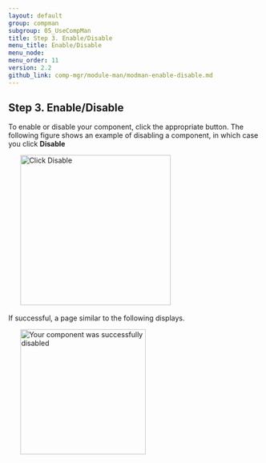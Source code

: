 ```yaml
---
layout: default 
group: compman
subgroup: 05_UseCompMan
title: Step 3. Enable/Disable
menu_title: Enable/Disable
menu_node: 
menu_order: 11
version: 2.2
github_link: comp-mgr/module-man/modman-enable-disable.md
---
```


## Step 3. Enable/Disable
To enable or disable your component, click the appropriate button. The following figure shows an example of disabling a component, in which case you click **Disable**

&nbsp;&nbsp;&nbsp;&nbsp;&nbsp;&nbsp;<img src="{{ site.baseurl }}common/images/modman_actions_disable.png" width="300px" alt="Click Disable">

If successful, a page similar to the following displays.

&nbsp;&nbsp;&nbsp;&nbsp;&nbsp;&nbsp;<img src="{{ site.baseurl }}common/images/modman_disable_success.png" width="250px" alt="Your component was successfully disabled">
